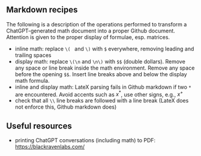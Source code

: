 ## Markdown recipes

The following is a description of the operations performed to transform a ChatGPT-generated math document into a proper Github document. Attention is given to the proper display of formulae, esp. matrices.

- inline math: replace `\( ` and `\)` with `$` everywhere, removing leading and trailing spaces
- display math: replace `\(\n` and `\n\)` with `$$` (double dollars). Remove any space or line break inside the math environment. Remove any space before the opening `$$`. Insert line breaks above and below the display math formula.
- inline and display math: LateX parsing fails in Github markdown if two `*` are encountered. Avoid accents such as $x^*$, use other signs, e.g., $x^+$
- check that all `\\` line breaks are followed with a line break (LateX does not enforce this, Github markdown does)

## Useful resources

- printing ChatGPT conversations (including math) to PDF: https://blackravenlabs.com/